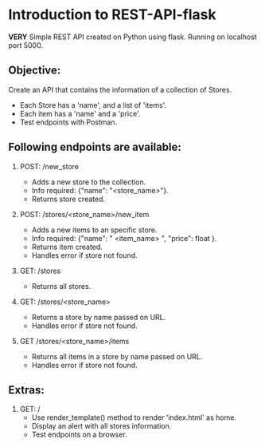 # Introduction to REST-API-flask

**VERY** Simple REST API created on Python using flask.
Running on localhost port 5000.

## Objective:

Create an API that contains the information of a collection of Stores.
- Each Store has a 'name', and a list of 'items'. 
- Each item has a 'name' and a 'price'.
- Test endpoints with Postman.

## Following endpoints are available:

1. POST: /new_store
    - Adds a new store to the collection.
    - Info required: {"name": "<store_name>"}.
    - Returns store created.


2. POST: /stores/<store_name>/new_item
    - Adds a new items to an specific store.
    - Info required: {"name": " <item_name> ", "price": float }.
    - Returns item created.
    - Handles error if store not found.


3. GET: /stores
    - Returns all stores.


4. GET: /stores/<store_name>
    - Returns a store by name passed on URL.
    - Handles error if store not found.


5. GET /stores/<store_name>/items
    - Returns all items in a store by name passed on URL.
    - Handles error if store not found.


## Extras:
1. GET: /
    - Use render_template() method to render 'index.html' as home.
    - Display an alert with all stores information.
    - Test endpoints on a browser. 
